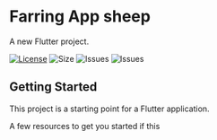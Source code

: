# Farring App sheep

A new Flutter project.

[![License](https://img.shields.io/github/license/Techflux0/Farming?logo=github&logoColor=%23fff&style=for-the-badge)](LICENSE)
![Size](https://img.shields.io/github/languages/code-size/Techflux0/Farming?style=for-the-badge)
![Issues](https://img.shields.io/github/issues/Techflux0/Farming?style=for-the-badge)
![Issues](https://img.shields.io/github/forks/Techflux0/Farming?style=for-the-badge)

## Getting Started

This project is a starting point for a Flutter application.

A few resources to get you started if this 
